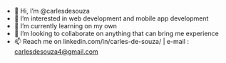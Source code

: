- 👋 Hi, I’m @carlesdesouza
- 👀 I’m interested in web development and mobile app development
- 🌱 I’m currently learning on my own
- 💞️ I’m looking to collaborate on anything that can bring me experience
- 📫 Reach me on linkedin.com/in/carles-de-souza/ | e-mail : carlesdesouza4@gmail.com

<!---
carlesdesouza/carlesdesouza is a ✨ special ✨ repository because its `README.md` (this file) appears on your GitHub profile.
You can click the Preview link to take a look at your changes.
--->
